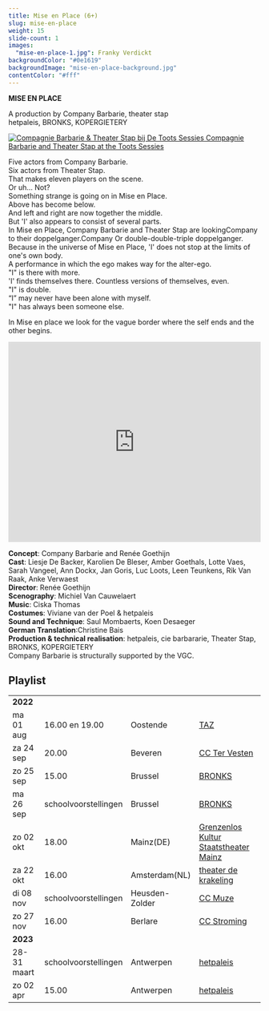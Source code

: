 ```yaml
---
title: Mise en Place (6+)
slug: mise-en-place
weight: 15
slide-count: 1
images:
  "mise-en-place-1.jpg": Franky Verdickt
backgroundColor: "#0e1619"
backgroundImage: "mise-en-place-background.jpg"
contentColor: "#fff"
---
```


<style>
    #main {
        background-repeat: repeat;
    }
    .speellijst a {
      border-bottom-color: rgba(255, 255, 255, 0.4);
    }
</style>

**MISE EN PLACE**<br>

A production by Company Barbarie, theater stap<br>
hetpaleis, BRONKS, KOPERGIETERY

<a href="https://www.vrt.be/vrtnu/a-z/de-toots-sessies/3/de-toots-sessies-s3a10/" target="_blank"><img src="/img/mise-en-place-toots-sessies.jpg" alt="Compagnie Barbarie & Theater Stap bij De Toots Sessies">
Compagnie Barbarie and Theater Stap at the Toots Sessies</a>

Five actors from Company Barbarie.<br>
Six actors from Theater Stap.<br>
That makes eleven players on the scene.<br>
Or uh... Not?<br>
Something strange is going on in Mise en Place.<br>
Above has become below.<br>
And left and right are now together the middle.<br>
But 'I' also appears to consist of several parts.<br>
In Mise en Place, Company Barbarie and Theater Stap are lookingCompany
to their doppelganger.Company
Or double-double-triple doppelganger.<br>
Because in the universe of Mise en Place, 'I' does not stop at the limits of one's own body.<br>
A performance in which the ego makes way for the alter-ego.<br>
"I" is there with more.<br>
'I' finds themselves there. Countless versions of themselves, even.<br>
"I" is double.<br>
“I” may never have been alone with myself.<br>
"I" has always been someone else.<br>

In Mise en place we look for the vague border where the self ends and the other begins.<br>

<iframe src="https://player.vimeo.com/video/636546880" width="100%" height="400" frameborder="0" allow="autoplay; fullscreen; picture-in-picture" allowfullscreen></iframe>

**Concept**: Company Barbarie and Renée Goethijn<br>
**Cast**: Liesje De Backer, Karolien De Bleser, Amber Goethals, Lotte Vaes, Sarah Vangeel, Ann Dockx, Jan Goris, Luc Loots, Leen Teunkens, Rik Van Raak, Anke Verwaest<br>
**Director**: Renée Goethijn<br>
**Scenography**: Michiel Van Cauwelaert<br>
**Music**: Ciska Thomas<br>
**Costumes**: Viviane van der Poel &amp; hetpaleis<br>
**Sound and Technique**: Saul Mombaerts, Koen Desaeger<br>
**German Translation**:Christine Bais<br>
**Production &amp; technical realisation**: hetpaleis, cie barbararie, Theater Stap, BRONKS, KOPERGIETERY<br>
Company Barbarie is structurally supported by the VGC.

## Playlist

<div class="table-responsive">
<table class="speellijst">
<tr><td colspan="5"><strong>2022</strong></td></tr>
<tr><td>ma 01 aug</td><td>16.00 en 19.00</td><td>Oostende</td><td><a href="https://www.theateraanzee.be/programma/mise-en-place-6/">TAZ</a></td></tr>
<tr><td>za 24 sep</td><td>20.00</td><td>Beveren</td><td><a href="https://www.tervesten.be/nl/programma/">CC Ter Vesten</a></td></tr>
<tr><td>zo 25 sep</td><td>15.00</td><td>Brussel</td><td><a href="https://www.bronks.be/">BRONKS</a></td></tr>
<tr><td>ma 26 sep</td><td>schoolvoorstellingen</td><td>Brussel</td><td><a href="https://www.bronks.be/">BRONKS</a></td></tr>
<tr><td>zo 02 okt</td><td>18.00</td><td>Mainz(DE)</td><td><a href="https://www.grenzenlos-kultur.de/">Grenzenlos Kultur Staatstheater Mainz</a></td></tr>
<tr><td>za 22 okt</td><td>16.00</td><td>Amsterdam(NL)</td><td><a href="https://krakeling.nl/programma/mise-en-place/">theater de krakeling</a></td></tr>
<tr><td>di 08 nov</td><td>schoolvoorstellingen</td><td>Heusden-Zolder</td><td><a href="https://www.muze.be/dagvoorstellingen.html/">CC Muze</a></td></tr>
<tr><td>zo 27 nov</td><td>16.00</td><td>Berlare</td><td><a href="https://www.berlare.be/e-loket-cc-stroming.html/">CC Stroming</a></td></tr>
  
<tr><td colspan="5"><strong>2023</strong></td></tr>
<tr><td>28-31 maart</td><td>schoolvoorstellingen</td><td>Antwerpen</td><td><a href="https://www.hetpaleis.be/">hetpaleis</a></td></tr>
<tr><td>zo 02 apr</td><td>15.00</td><td>Antwerpen</td><td><a href="https://www.hetpaleis.be/">hetpaleis</a></td></tr>

</table>
</div>
